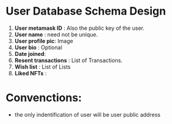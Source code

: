 # User Database Schema Design
1. __User metamask ID__ : Also the public key of the user.
2. __User name__ : need not be unique.
3. __User profile pic__: Image
4. __User bio__ : Optional
5. __Date joined__: 
6. __Resent transactions__ : List of Transactions.
7. __Wish list__ : List of Lists
8. __Liked NFTs__ : 
# Convenctions:
- the only indentification of user will be user public address